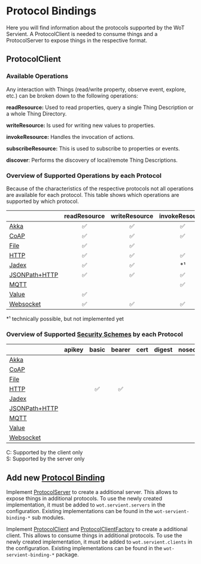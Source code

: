 # Protocol Bindings

Here you will find information about the protocols supported by the WoT Servient.
A ProtocolClient is needed to consume things and a ProtocolServer to expose things in the respective format.

## ProtocolClient

### Available Operations

Any interaction with Things (read/write property, observe event, explore, etc.) can be broken down to the following operations:

**readResource:**
Used to read properties, query a single Thing Description or a whole Thing Directory.

**writeResource:**
Is used for writing new values to properties.

**invokeResource:**
Handles the invocation of actions.

**subscribeResource:**
This is used to subscribe to properties or events.

**discover**:
Performs the discovery of local/remote Thing Descriptions.

### Overview of Supported Operations by each Protocol

Because of the characteristics of the respective protocols not all operations are available for each protocol.
This table shows which operations are supported by which protocol.

|                                   | readResource | writeResource | invokeResource | subscribeResource | discover |
|---------------                    |:-------------:|:-------------:|:--------------:|:-----------------:|:--------:|
| [Akka](akka.md)                   |       ✅      |       ✅       |        ✅      |         ✅        |     ✅   |
| [CoAP](coap.md)                   |       ✅      |       ✅       |        ✅      |         ✅        |          |
| [File](file.md)                   |       ✅      |       ✅       |                |         ✅        |          |
| [HTTP](http.md)                   |       ✅      |       ✅       |        ✅      |         ✅        |          |
| [Jadex](jadex.md)                 |       ✅      |       ✅       |        *¹      |        *¹         |     ✅   |
| [JSONPath+HTTP](jsonpath+http.md) |       ✅      |       ✅       |        ✅      |         ✅        |          |
| [MQTT](mqtt.md)                   |               |                |        ✅      |         ✅        |    ✅    |
| [Value](value.md)                 |       ✅      |                |                |                   |          |
| [Websocket](websocket.md)         |       ✅      |       ✅       |        ✅      |          ✅        |         |

*¹ technically possible, but not implemented yet

### Overview of Supported [Security Schemes](../security/README.md) by each Protocol

|                                   | apikey | basic | bearer | cert | digest | nosec | oauth2 | psk | pop | public |
|---------------                    |:------:|:-----:|:------:|:----:|:------:|:-----:|:------:|:---:|:---:|:------:|
| [Akka](akka.md)                   |        |       |        |      |        |       |        |     |     |        |
| [CoAP](coap.md)                   |        |       |        |      |        |       |        |     |     |        |
| [File](file.md)                   |        |       |        |      |        |       |        |     |     |        |
| [HTTP](http.md)                   |        |  ✅  |  ✅  |      |        |       |        |     |     |        |
| [Jadex](jadex.md)                 |        |       |        |      |        |       |        |     |     |        |
| [JSONPath+HTTP](jsonpath+http.md) |        |       |        |      |        |       |        |     |     |        |
| [MQTT](mqtt.md)                   |        |       |        |      |        |       |        |     |     |        |
| [Value](value.md)                 |        |       |        |      |        |       |        |     |     |        |
| [Websocket](websocket.md)         |        |       |        |      |        |       |        |     |     |        |

C: Supported by the client only<br>
S: Supported by the server only

## Add new [Protocol Binding](https://www.w3.org/TR/wot-architecture/#dfn-wot-protocol-binding)

Implement [ProtocolServer](wot-servient/src/main/java/city/sane/wot/binding/ProtocolServer.java) to create a additional server. This
allows to expose things in additional protocols. To use the newly created implementation, it must be added to
`wot.servient.servers` in the configuration.
Existing implementations can be found in the `wot-servient-binding-*` sub modules.

Implement [ProtocolClient](wot-servient/src/main/java/city/sane/wot/binding/ProtocolClient.java) and
[ProtocolClientFactory](src/main/java/city/sane/wot/binding/ProtocolClientFactor.java) to create a additional client.
This allows to consume things in additional protocols. To use the newly created implementation, it must be added to
`wot.servient.clients` in the configuration.
Existing implementations can be found in the `wot-servient-binding-*` package.